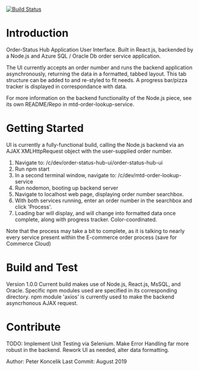 [![Build Status](https://travis-ci.com/petek222/MTD_Products_Order_Tracker_UI.svg?branch=master)](https://travis-ci.com/petek222/MTD_Products_Order_Tracker_UI)

# Introduction 
Order-Status Hub Application User Interface. Built in React.js, backended by a Node.js and Azure SQL / Oracle Db order service application.

The UI currently accepts an order number and runs the backend application asynchronously, returning the data in a formatted, tabbed layout.
This tab structure can be added to and re-styled to fit needs. A progress bar/pizza tracker is displayed in correspondance with data.

For more information on the backend functionality of the Node.js piece, see its own README/Repo in mtd-order-lookup-service.

# Getting Started
UI is currently a fully-functional build, calling the Node.js backend via an AJAX XMLHttpRequest object with the user-supplied order number. 
1.	Navigate to:
 /c/dev/order-status-hub-ui/order-status-hub-ui
2.	Run npm start
3.  In a second terminal window, navigate to:
 /c/dev/mtd-order-lookup-service
 4. Run nodemon, booting up backend server
 5. Navigate to localhost web page, displaying order number searchbox.
 6. With both services running, enter an order number in the searchbox and click 'Process'.
 7. Loading bar will display, and will change into formatted data once complete, along with progress tracker. Color-coordinated.

 Note that the process may take a bit to complete, as it is talking to nearly every service present within the E-commerce order process (save for Commerce Cloud)

# Build and Test
Version 1.0.0
Current build makes use of Node.js, React.js, MsSQL, and Oracle. Specific npm modules used are specified in its corresponding directory.
npm module 'axios' is currently used to make the backend asyncrhonous AJAX request.

# Contribute
TODO: Implement Unit Testing via Selenium. Make Error Handling far more robust in the backend. Rework UI as needed, alter data formatting.

Author: Peter Koncelik
Last Commit: August 2019
